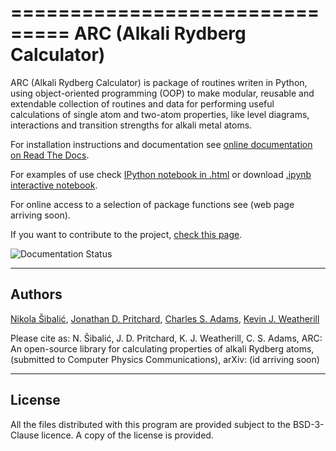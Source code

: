 ===============================
ARC (Alkali Rydberg Calculator)
===============================


ARC (Alkali Rydberg Calculator)  is package of routines writen in Python, using object-oriented programming (OOP) to make modular, reusable and extendable collection of routines and data for performing useful calculations of single atom and two-atom properties, like level diagrams, interactions and transition strengths for alkali metal atoms.

For installation instructions and documentation see [online documentation on Read The Docs](http://arc-alkali-rydberg-calculator.readthedocs.io/en/latest/).

For examples of use check [IPython notebook in .html](http://arc-alkali-rydberg-calculator.readthedocs.io/en/latest/_static/Rydberg_atoms_a_primer.html) or download [.ipynb interactive notebook](doc_source/Rydberg_atoms_a_primer_notebook.ipynb).

For online access to a selection of package functions see (web page arriving soon).

If you want to contribute to the project, [check this page](http://arc-alkali-rydberg-calculator.readthedocs.io/en/latest/contribute.html).

![Documentation Status](https://readthedocs.org/projects/arc-alkali-rydberg-calculator/badge/?version=latest)

-------
Authors
-------

[Nikola Šibalić](http://www.jqc.org.uk/people/nikola-sibalic/104/), [Jonathan D. Pritchard](http://photonics.phys.strath.ac.uk/people/dr-jonathan-pritchard/), [Charles S. Adams](http://www.jqc.org.uk/people/charles-adams/44/), [Kevin J. Weatherill](http://www.jqc.org.uk/people/kevin-weatherill/18/)

Please cite as: N. Šibalić, J. D. Pritchard, K. J. Weatherill, C. S. Adams,
ARC: An open-source library for calculating properties of alkali Rydberg atoms,
(submitted to Computer Physics Communications), arXiv: (id arriving soon)


-------
License
-------

All the files distributed with this program are provided subject to the
BSD-3-Clause licence. A copy of the license is provided.

